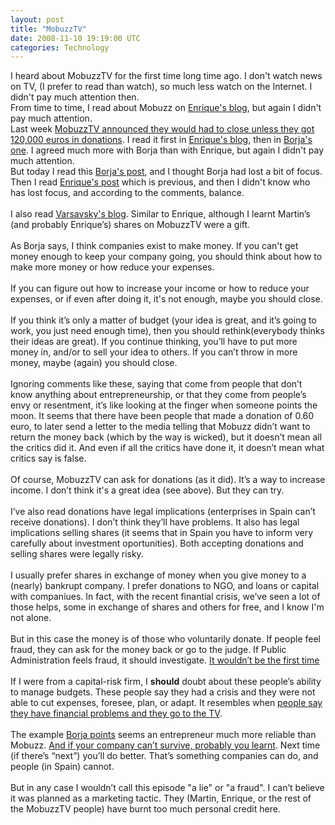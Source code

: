 ```yaml
---
layout: post
title: "MobuzzTV"
date: 2008-11-10 19:19:00 UTC
categories: Technology
---
```


I heard about MobuzzTV for the first time long time ago. I don't watch news on TV, (I prefer to read than watch), so much less watch on the Internet. I didn't pay much attention then. <br />From time to time, I read about Mobuzz on <a href="http://www.enriquedans.com/">Enrique's blog</a>, but again I didn't pay much attention.<br />Last week <a href="http://www.mobuzz.tv/SalvarMobuzz.php">MobuzzTV announced they would had to close unless they got 120,000 euros in donations</a>. I read it first in <a href="http://www.enriquedans.com">Enrique's blog</a>, then in <a href="Dhttp://desencadenado.com/2008/11/sobre-los-donativos-a-mobuzz.html">Borja's one</a>. I agreed much more with Borja than with Enrique, but again I didn't pay much attention. <br />But today I read this <a href="Dhttp://desencadenado.com/2008/11/la-estafa-viral-de-mobuzz.html">Borja's post</a>, and I thought Borja had lost a bit of focus. Then I read <a href="http://www.enriquedans.com/2008/11/novedades-en-mobuzztv.html">Enrique's post</a> which is previous, and then I didn't know who has lost focus, and according to the comments, balance.
<br /><br />
I also read <a href="https://spanish.martinvarsavsky.net">Varsavsky's blog</a>. Similar to Enrique, although I learnt Martin’s (and probably Enrique’s) shares on MobuzzTV were a gift.
<br /><br />
As Borja says, I think companies exist to make money. If you can't get money enough to keep your company going, you should think about how to make more money or how reduce your expenses.
<br /><br />
If you can figure out how to increase your income or how to reduce your expenses, or if even after doing it, it's not enough, maybe you should close.
<br /><br />
If you think it’s only a matter of budget (your idea is great, and it’s going to work, you just need enough time), then you should rethink(everybody thinks their ideas are great). If you continue thinking, you’ll have to put more money in, and/or to sell your idea to others. If you can’t throw in more money, maybe (again) you should close.
<br /><br />
Ignoring comments like these, saying that come from people that don’t know anything about entrepreneurship, or that they come from people’s envy or resentment, it’s like looking at the finger when someone points the moon. It seems that there have been people that made a donation of 0.60 euro, to later send a letter to the media telling that Mobuzz didn’t want to return the money back (which by the way is wicked), but it doesn’t mean all the critics did it. And even if all the critics have done it, it doesn’t mean what critics say is false.
<br /><br />
Of course, MobuzzTV can ask for donations (as it did). It’s a way to increase income. I don’t think it's a great idea (see above). But they can try.
<br /><br />
I’ve also read donations have legal implications (enterprises in Spain can’t receive donations). I don’t think they’ll have problems. It also has legal implications selling shares (it seems that in Spain you have to inform very carefully about investment oportunities). Both accepting donations and selling shares were legally risky.
<br /><br />
I usually prefer shares in exchange of money when you give money to a (nearly) bankrupt company. I prefer donations to NGO, and loans or capital with companiues. In fact, with the recent finantial crisis, we’ve seen a lot of those helps, some in exchange of shares and others for free, and I know I'm not alone.
<br /><br />
But in this case the money is of those who voluntarily donate. If people feel fraud, they can ask for the money back or go to the judge. If Public Administration feels fraud, it should investigate. <a href="http://www.blogger.com/%E2%80%9D" http:="http:" noticia="noticia" www.20minutos.es="www.20minutos.es">It wouldn’t be the first time</a>
<br /><br />
If I were from a capital-risk firm, I <b>should</b> doubt about these people’s ability to manage budgets. These people say they had a crisis and they were not able to cut expenses, foresee, plan, or adapt. It resembles when <a es.youtube.com="es.youtube.com" href="http://www.blogger.com/%E2%80%9D" http:="http:" v="qJGTC5iSr4E“" watch="watch">people say they have financial problems and they go to the TV</a>.
<br /><br />
The example <a href="http://www.blogger.com/%E2%80%9D" http:="http:" jaimeestevez.wordpress.com="jaimeestevez.wordpress.com">Borja points</a> seems an entrepreneur much more reliable than Mobuzz. <a href="http://www.blogger.com/%E2%80%9D" http:="http:" lundxy.com="lundxy.com" p="3182”">And if your company can’t survive, probably you learnt</a>. Next time (if there’s “next”) you’ll do better. That’s something companies can do, and people (in Spain) cannot.
<br /><br />
But in any case I wouldn’t call this episode "a lie" or "a fraud". I can’t believe it was planned as a marketing tactic. They (Martin, Enrique, or the rest of the MobuzzTV people) have burnt too much personal credit here.
